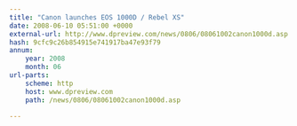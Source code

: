 ```yaml
---
title: "Canon launches EOS 1000D / Rebel XS"
date: 2008-06-10 05:51:00 +0000
external-url: http://www.dpreview.com/news/0806/08061002canon1000d.asp
hash: 9cfc9c26b854915e741917ba47e93f79
annum:
    year: 2008
    month: 06
url-parts:
    scheme: http
    host: www.dpreview.com
    path: /news/0806/08061002canon1000d.asp

---
```



